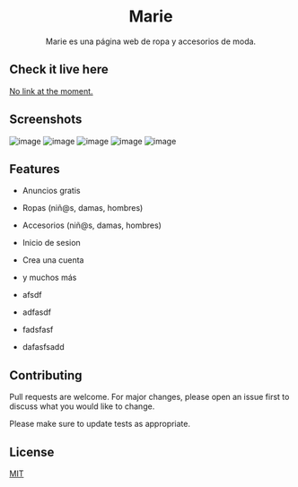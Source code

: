 <h1 align="center">Marie</h1>

<p align="center">
  Marie es una página web de ropa y accesorios de moda.
</p>

## Check it live here

[No link at the moment.]()

## Screenshots

![image](https://user-images.githubusercontent.com/85379478/215336282-8c88c86f-f95a-4b12-b28e-8924bccb61d4.png)
![image](https://user-images.githubusercontent.com/85379478/215336305-d346da84-2b11-43f4-9fff-c963d14af9ac.png)
![image](https://user-images.githubusercontent.com/85379478/215336372-367398ee-325e-418e-9638-093e4d4108b3.png)
![image](https://user-images.githubusercontent.com/85379478/215337475-30e0df47-de9c-4d5a-9a66-9347ea89e3da.png)
![image](https://user-images.githubusercontent.com/85379478/215337489-8d3d65d2-50dd-4f4d-82ec-14e551b0dd0f.png)

## Features

- Anuncios gratis
- Ropas (niñ@s, damas, hombres)
- Accesorios (niñ@s, damas, hombres)
- Inicio de sesion
- Crea una cuenta
- y muchos más

- afsdf
+ adfasdf
* fadsfasf
- dafasfsadd

## Contributing

Pull requests are welcome. For major changes, please open an issue first
to discuss what you would like to change.

Please make sure to update tests as appropriate.

## License

[MIT](https://choosealicense.com/licenses/mit/)
